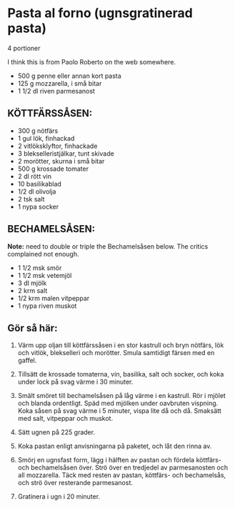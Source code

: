 # Pasta al forno (ugnsgratinerad pasta)

4 portioner

I think this is from Paolo Roberto on the web somewhere.

* 500 g penne eller annan kort pasta
* 125 g mozzarella, i små bitar
* 1 1/2 dl riven parmesanost

## KÖTTFÄRSSÅSEN:

* 300 g nötfärs
* 1 gul lök, finhackad
* 2 vitlöksklyftor, finhackade
* 3 blekselleristjälkar, tunt skivade
* 2 morötter, skurna i små bitar
* 500 g krossade tomater
* 2 dl rött vin
* 10 basilikablad
* 1/2 dl olivolja
* 2 tsk salt
* 1 nypa socker

## BECHAMELSÅSEN:

**Note:** need to double or triple the Bechamelsåsen below. The critics complained not enough.

* 1 1/2 msk smör
* 1 1/2 msk vetemjöl
* 3 dl mjölk
* 2 krm salt
* 1/2 krm malen vitpeppar
* 1 nypa riven muskot

## Gör så här:

1. Värm upp oljan till köttfärssåsen i en stor kastrull och bryn nötfärs, lök och vitlök, blekselleri och morötter. Smula samtidigt färsen med en gaffel.

2. Tillsätt de krossade tomaterna, vin, basilika, salt och socker, och koka under lock på svag värme i 30 minuter.

3. Smält smöret till bechamelsåsen på låg värme i en kastrull. Rör i mjölet och blanda ordentligt. Späd med mjölken under oavbruten vispning. Koka såsen på svag värme i 5 minuter, vispa lite då och då. Smaksätt med salt, vitpeppar och muskot.

4. Sätt ugnen på 225 grader.

5. Koka pastan enligt anvisningarna på paketet, och låt den rinna av.

6. Smörj en ugnsfast form, lägg i hälften av pastan och fördela köttfärs- och bechamelsåsen över. Strö över en tredjedel av parmesanosten och all mozzarella. Täck med resten av pastan, köttfärs- och bechamelsås, och strö över resterande parmesanost.

7. Gratinera i ugn i 20 minuter.
